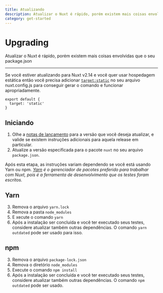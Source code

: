 ```yaml
---
title: Atualizando
description: Atualizar o Nuxt é rápido, porém existem mais coisas envolvidas que o seu package.json
category: get-started
---
```


# Upgrading

Atualizar o Nuxt é rápido, porém existem mais coisas envolvidas que o seu package.json

---

Se você estiver atualizando para Nuxt v2.14 e você quer usar hospedagem estática então você precisa adicionar [`target:static`](/docs/features/deployment-targets#static-hosting) no seu arquivo nuxt.config.js para conseguir gerar o comando e funcionar apropriadamente.

```js{}[nuxt.config.js]
export default {
  target: 'static'
}
```

## Iniciando

1. Olhe a [notas de lançamento](/releases) para a versão que você deseja atualizar, e valide se existem instruções adicionais para aquela release em particular.
2. Atualize a versão especificada para o pacote `nuxt` no seu arquivo `package.json`.

Após esta etapa, as instruções variam dependendo se você está usando Yarn ou npm. _[Yarn](https://yarnpkg.com/en/docs/usage) é o gerenciador de pacotes preferido para trabalhar com Nuxt, pois é a ferramenta de desenvolvimento que os testes foram escritos._

## Yarn

3. Remova o arquivo `yarn.lock`
4. Remova a pasta `node_modules`
5. E  xecute o comando `yarn`
6. Após a instalação ser concluída e você ter executado seus testes, considere atualizar também outras dependências. O comando `yarn outdated` pode ser usado para isso.

## npm

3. Remova o arquivo `package-lock.json`
4. Remova o diretório `node_modules`
5. Execute o comando `npm install`
6. Após a instalação ser concluída e você ter executado seus testes, considere atualizar também outras dependências. O comando `npm outdated` pode ser usado.
